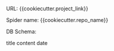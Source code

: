 URL: {{cookiecutter.project_link}}

Spider name: {{cookiecutter.repo_name}}

DB Schema:

title
content
date 
